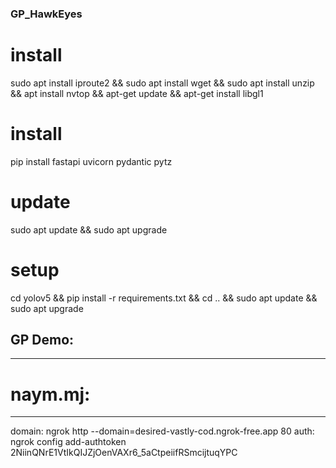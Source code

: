 ### GP_HawkEyes


# install 
sudo apt install iproute2 && sudo apt install wget && sudo apt install unzip && apt install nvtop && apt-get update && apt-get install libgl1

# install 
pip install fastapi uvicorn pydantic pytz

# update
sudo apt update && sudo apt upgrade

# setup
cd yolov5 && pip install -r requirements.txt && cd .. && sudo apt update && sudo apt upgrade


## GP Demo:
--------
# naym.mj:
----------------------------
domain: ngrok http --domain=desired-vastly-cod.ngrok-free.app 80
auth: ngrok config add-authtoken 2NiinQNrE1VtIkQIJZjOenVAXr6_5aCtpeiifRSmcijtuqYPC